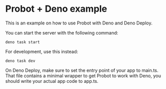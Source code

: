 # Probot + Deno example

This is an example on how to use Probot with Deno and Deno Deploy.

You can start the server with the following command:

```
deno task start
```

For development, use this instead:

```
deno task dev
```

On Deno Deploy, make sure to set the entry point of your app to main.ts. That
file contains a minimal wrapper to get Probot to work with Deno, you should
write your actual app code to app.ts.
